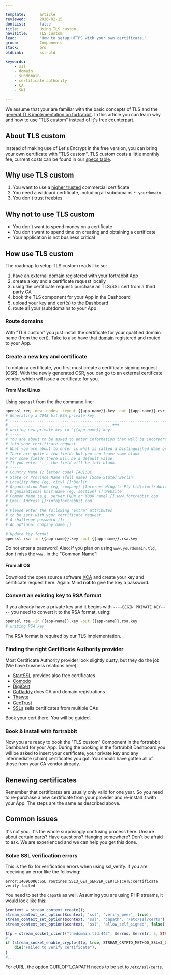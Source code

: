```yaml
---

template:      article
reviewed:      2016-02-15
dontList:      false
title:         Using TLS custom
naviTitle:     TLS custom
lead:          "How to setup HTTPS with your own certificate."
group:         Components
stack:         pro
oldLink:       ssl-old

keywords:
    - ssl
    - domain
    - subdomain
    - certificate authority
    - CA
    - SNI

---
```


<!--

TODO: define is this Hobby + Pro stack? write different articles or make this THE one (maybe better). Current status: custom TLS is available for the highest plan of Universal Apps, but we don't hard code this here, we link to the Specs.

So TLS custom is a Component for Professional Apps and a Setting for Universal Apps.

So: either this is an article for all (remove -uni title and front-matter stack to all) or two different articles.

-->

We assume that your are familiar with the basic concepts of TLS and the [general TLS implementation on fortrabbit](/tls). In this article you can learn why and how to use "TLS custom" instead of it's free counterpart.

## About TLS custom

Instead of making use of Let's Encrypt in the free version, you can bring your own certificate with "TLS custom". TLS custom costs a little monthly fee, current costs can be found in our [specs table](https://www.fortrabbit.com/specs#tls).

## Why use TLS custom

1. You want to use a [higher trusted](https://en.wikipedia.org/wiki/Extended_Validation_Certificate) commercial certificate
2. You need a wildcard certificate, including all subdomains `*.yourdomain`
3. You don't trust freebies

## Why not to use TLS custom

* You don't want to spend money on a certificate
* You don't want to spend time on creating and obtaining a certificate
* Your application is not business critical


## How use TLS custom

The roadmap to setup TLS custom reads like so:

1. have an external [domain](about-domains) registered with your fortrabbit App
2. create a key and a certificate request locally
3. using the certificate request: purchase an TLS/SSL cert from a third party CA
4. book the TLS component for your App in the Dashboard
5. upload your key and cert(s) to the Dashboard
5. route all your (sub)domains to your App


### Route domains

With "TLS custom" you just install the certificate for your qualified domain name (from the cert). Take to also have that [domain](about-domains) registered and routed to your App.


### Create a new key and certificate

To obtain a certificate, you first must create a certificate signing request (CSR). With the newly generated CSR, you can go to an external certificate vendor, which will issue a certificate for you.

#### From Mac/Linux

Using `openssl` from the the command line:

```bash
openssl req -new -nodes -keyout {{app-name}}.key -out {{app-name}}.csr -newkey rsa:2048
# Generating a 2048 bit RSA private key
# ..........................................................................................++
# .............................................+++
# writing new private key to '{{app-name}}.key'
# -----
# You are about to be asked to enter information that will be incorporated
# into your certificate request.
# What you are about to enter is what is called a Distinguished Name or a DN.
# There are quite a few fields but you can leave some blank
# For some fields there will be a default value,
# If you enter '.', the field will be left blank.
# -----
# Country Name (2 letter code) [AU]:DE
# State or Province Name (full name) [Some-State]:Berlin
# Locality Name (eg, city) []:Berlin
# Organization Name (eg, company) [Internet Widgits Pty Ltd]:fortrabbit
# Organizational Unit Name (eg, section) []:Website
# Common Name (e.g. server FQDN or YOUR name) []:www.fortrabbit.com
# Email Address []:info@fortrabbit.com
# -----
# Please enter the following 'extra' attributes
# to be sent with your certificate request
# A challenge password []:
# An optional company name []

# Update key format
openssl rsa -in {{app-name}}.key -out {{app-name}}.rsa.key
```

Do not enter a password! Also: if you plan on using `www.yourdomain.tld`, don't miss the `www.` in the "Common Name"!

#### From all OS

Download the open source software [XCA](https://sourceforge.net/projects/xca/) and create your key and certificate request here. Again: Mind **not** to give the key a password.


### Convert an existing key to RSA format

If you already have a private key and it begins with `----BEGIN PRIVATE KEY----` you need to convert it to the RSA format, using:

```bash
openssl rsa -in {{app-name}}.key -out {{app-name}}.rsa.key
# writing RSA key
```

The RSA format is required by our TLS implementation.

### Finding the right Certificate Authority provider

Most Certificate Authority provider look slightly dusty, but they do the job (We have business relations here):

* [StartSSL](https://www.startssl.com/) provides also free certificates
* [Comodo](https://www.comodo.com/)
* [DigiCert](https://www.digicert.com/)
* [GoDaddy](https://www.godaddy.com/) does CA and domain registrations
* [Thawte](https://www.thawte.com/)
* [GeoTrust](https://www.geotrust.com/)
* [SSLs](https://www.ssls.com/) sells certificates from multiple CAs

Book your cert there. You will be guided.

### Book & install with fortrabbit

Now you are ready to book the "TLS custom" Component in the fortrabbit Dashboard for your App. During the booking in the fortrabbit Dashboard you will be asked to insert your certificate, your private key and any intermediate (chain) certificates you got. You should have gotten all of those from your CA vendor already.


## Renewing certificates

Remember that certificates are usually only valid for one year. So you need to re-purchase a new certificate from your provider and re-install it with your App. The steps are the same as described above.



## Common issues

It's not you. It's the whole surprisingly confusing process here. Unsure about certain parts? Have questions? Hanging somewhere? Don't be afraid to ask. We are experienced and we can help you get this done.


### Solve SSL verification errors

This is the fix for verification errors when using ssl_verify. If you are receiving an error like the following:

```
error:14090086:SSL routines:SSL3_GET_SERVER_CERTIFICATE:certificate verify failed
```
You need to set the `capath` as well. Assuming you are using PHP streams, it would look like this:
```php
$context = stream_context_create();
stream_context_set_option($context, 'ssl', 'verify_peer', true);
stream_context_set_option($context, 'ssl', 'capath', '/etc/ssl/certs'); # <<< that's the one
stream_context_set_option($context, 'ssl', 'allow_self_signed', false);

$fp = stream_socket_client("thedomain.tld:443", $errno, $errstr, 5, STREAM_CLIENT_CONNECT, $context);
# ..
if (stream_socket_enable_crypto($fp, true, STREAM_CRYPTO_METHOD_SSLv3_CLIENT) === false) {
    die("Failed to verify certificate");
}
#...
```

For cURL, the option CURLOPT_CAPATH needs to be set to `/etc/ssl/certs`.
